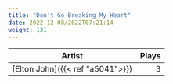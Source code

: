 ```yaml
---
title: "Don't Go Breaking My Heart"
date: 2022-12-08/2022T07:21:14
weight: 131
---
```




 Artist | Plays 
----- | -----:
[Elton John]({{< ref "a5041">}}) | 3
